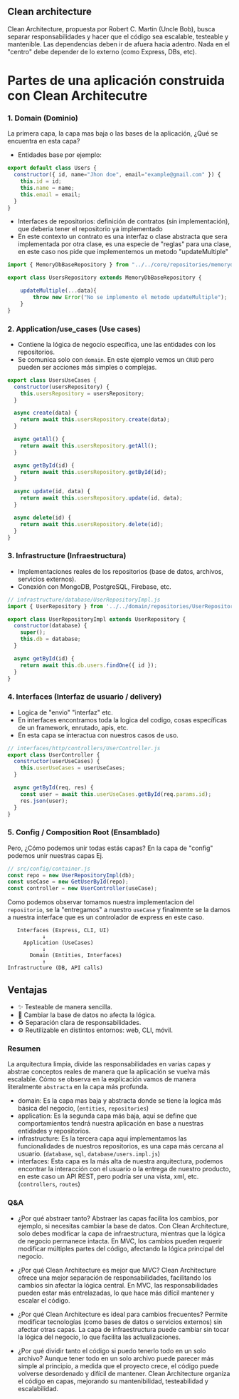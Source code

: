 ## Clean architecture
Clean Architecture, propuesta por Robert C. Martin (Uncle Bob), busca separar responsabilidades y hacer que el código sea escalable, testeable y mantenible.
Las dependencias deben ir de afuera hacia adentro.
Nada en el "centro" debe depender de lo externo (como Express, DBs, etc).

# Partes de una aplicación construida con Clean Architecutre

### 1. Domain (Dominio)
La primera capa, la capa mas baja o las bases de la aplicación, ¿Qué se encuentra en esta capa?
- Entidades base por ejemplo:

```js
export default class Users {
  constructor({ id, name="Jhon doe", email="example@gmail.com" }) {
    this.id = id;
    this.name = name;
    this.email = email;
  }
}

```
- Interfaces de repositorios: definición de contratos (sin implementación), que deberia tener el repositorio ya implementado
- En este contexto un contrato es una interfaz o clase abstracta que sera implementada por otra clase, es una especie de "reglas" para una clase,
en este caso nos pide que implementemos un metodo "updateMultiple" 
```js
import { MemoryDbBaseRepository } from "../../core/repositories/memorydb-repository";

export class UsersRepository extends MemoryDbBaseRepository {

    updateMultiple(...data){
        throw new Error("No se implemento el metodo updateMultiple");
    }
}

```

### 2. Application/use_cases (Use cases)
- Contiene la lógica de negocio específica, une las entidades con los repositorios.
- Se comunica solo con `domain`.
En este ejemplo vemos un `CRUD` pero pueden ser acciones más simples o complejas.

```js
export class UsersUseCases {
  constructor(usersRepository) {
    this.usersRepository = usersRepository;
  }

  async create(data) {
    return await this.usersRepository.create(data);
  }

  async getAll() {
    return await this.usersRepository.getAll();
  }

  async getById(id) {
    return await this.usersRepository.getById(id);
  }

  async update(id, data) {
    return await this.usersRepository.update(id, data);
  }

  async delete(id) {
    return await this.usersRepository.delete(id);
  }
}

```

### 3. Infrastructure (Infraestructura)
- Implementaciones reales de los repositorios (base de datos, archivos, servicios externos).
- Conexión con MongoDB, PostgreSQL, Firebase, etc.

```js
// infrastructure/database/UserRepositoryImpl.js
import { UserRepository } from '../../domain/repositories/UserRepository.js';

export class UserRepositoryImpl extends UserRepository {
  constructor(database) {
    super();
    this.db = database;
  }

  async getById(id) {
    return await this.db.users.findOne({ id });
  }
}
```

### 4. Interfaces (Interfaz de usuario / delivery)
- Logica de "envio" "interfaz" etc.
- En interfaces encontramos toda la logica del codigo, cosas específicas de un framework, enrutado, apis, etc.
- En esta capa se interactua con nuestros casos de uso.
```js
// interfaces/http/controllers/UserController.js
export class UserController {
  constructor(userUseCases) {
    this.userUseCases = userUseCases;
  }

  async getById(req, res) {
    const user = await this.userUseCases.getById(req.params.id);
    res.json(user);
  }
}

```

###  5. Config / Composition Root (Ensamblado)
Pero, ¿Cómo podemos unir todas estás capas?
En la capa de "config" podemos unir nuestras capas
Ej.

```js
// src/config/container.js
const repo = new UserRepositoryImpl(db);
const useCase = new GetUserById(repo);
const controller = new UserController(useCase);

```

Como podemos observar tomamos nuestra implementacion del `repositorio`, se la "entregamos" a nuestro `useCase` y finalmente se la damos a nuestra interface
que es un controlador de express en este caso.

```
   Interfaces (Express, CLI, UI)
           ↓
     Application (UseCases)
           ↓
       Domain (Entities, Interfaces)
           ↑
Infrastructure (DB, API calls)

```

## Ventajas
- ✨ Testeable de manera sencilla.
- 🔄 Cambiar la base de datos no afecta la lógica.
- ♻️ Separación clara de responsabilidades.
- ⚙️ Reutilizable en distintos entornos: web, CLI, móvil.


### Resumen
La arquitectura limpia, divide las responsabilidades en varias capas y abstrae conceptos reales de manera que la aplicación se vuelva más escalable.
Cómo se observa en la explicación vamos de manera literalmente `abstracta` en la capa más profunda.

- domain: Es la capa mas baja y abstracta donde se tiene la logica más básica del negocio, (`entities`, `repositories`)
- application: Es la segunda capa más baja, aquí se define que comportamientos tendrá nuestra aplicación en base a nuestras entidades y repositorios.
- infrastructure: Es la tercera capa aqui implementamos las funcionalidades de nuestros repositorios, es una capa más cercana al usuario. (`database`, `sql`, `database/users.impl.js`)
- interfaces: Esta capa es la más alta de nuestra arquitectura, podemos encontrar la interacción con el usuario o la entrega de nuestro producto, en este caso un API REST,
pero podría ser una vista, xml, etc. (`controllers`, `routes`)

### Q&A
- ¿Por qué abstraer tanto?
Abstraer las capas facilita los cambios, por ejemplo, si necesitas cambiar la base de datos. Con Clean Architecture, solo debes modificar la capa de infraestructura, mientras que la lógica de negocio permanece intacta. En MVC, los cambios pueden requerir modificar múltiples partes del código, afectando la lógica principal del negocio.

- ¿Por qué Clean Architecture es mejor que MVC?
Clean Architecture ofrece una mejor separación de responsabilidades, facilitando los cambios sin afectar la lógica central. En MVC, las responsabilidades pueden estar más entrelazadas, lo que hace más difícil mantener y escalar el código.

- ¿Por qué Clean Architecture es ideal para cambios frecuentes?
Permite modificar tecnologías (como bases de datos o servicios externos) sin afectar otras capas. La capa de infraestructura puede cambiar sin tocar la lógica del negocio, lo que facilita las actualizaciones.

- ¿Por qué dividir tanto el código si puedo tenerlo todo en un solo archivo?
Aunque tener todo en un solo archivo puede parecer más simple al principio, a medida que el proyecto crece, el código puede volverse desordenado y difícil de mantener. Clean Architecture organiza el código en capas, mejorando su mantenibilidad, testeabilidad y escalabilidad.
